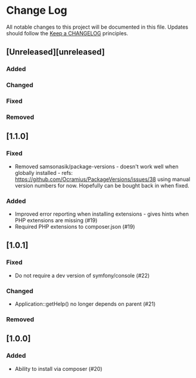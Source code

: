 # Change Log
All notable changes to this project will be documented in this file.
Updates should follow the [Keep a CHANGELOG](http://keepachangelog.com/) principles.

## [Unreleased][unreleased]
### Added

### Changed

### Fixed

### Removed

## [1.1.0]
### Fixed
 - Removed samsonasik/package-versions  - doesn't work well when globally installed - refs: https://github.com/Ocramius/PackageVersions/issues/38
   using manual version numbers for now. Hopefully can be bought back in when fixed.
 
### Added
 - Improved error reporting when installing extensions - gives hints when PHP extensions are missing (#19)
 - Required PHP extensions to composer.json (#19)

## [1.0.1]
### Fixed
 - Do not require a dev version of symfony/console (#22)
 
### Changed
 - Application::getHelp() no longer depends on parent (#21)

### Removed

## [1.0.0]
### Added
 - Ability to install via composer (#20)
